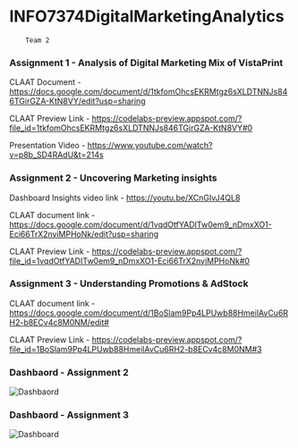 # INFO7374DigitalMarketingAnalytics

        Team 2 
        
        
   ### Assignment 1 - Analysis of Digital Marketing Mix of VistaPrint 

CLAAT Document - https://docs.google.com/document/d/1tkfomOhcsEKRMtgz6sXLDTNNJs846TGirGZA-KtN8VY/edit?usp=sharing

CLAAT Preview Link - https://codelabs-preview.appspot.com/?file_id=1tkfomOhcsEKRMtgz6sXLDTNNJs846TGirGZA-KtN8VY#0

Presentation Video - https://www.youtube.com/watch?v=p8b_SD4RAdU&t=214s


   ### Assignment 2 - Uncovering Marketing insights

Dashboard Insights video link - https://youtu.be/XCnGIvJ4QL8

CLAAT document link - https://docs.google.com/document/d/1vqdOtfYADITw0em9_nDmxXO1-Eci66TrX2nyiMPHoNk/edit?usp=sharing

CLAAT Preview Link - https://codelabs-preview.appspot.com/?file_id=1vqdOtfYADITw0em9_nDmxXO1-Eci66TrX2nyiMPHoNk#0

   ### Assignment 3 - Understanding Promotions & AdStock

CLAAT document link - https://docs.google.com/document/d/1BoSlam9Pp4LPUwb88HmeilAvCu6RH2-b8ECv4c8M0NM/edit#

CLAAT Preview Link - https://codelabs-preview.appspot.com/?file_id=1BoSlam9Pp4LPUwb88HmeilAvCu6RH2-b8ECv4c8M0NM#3


### Dashbaord - Assignment 2
![Dashbaord](https://github.com/Nikhilkohli1/Digital-Marketing-Analytics/blob/master/Assignment1/Ecommerce_Sales_Dashboard.png)

### Dashbaord - Assignment 3
![Dashboard](https://github.com/Nikhilkohli1/Digital-Marketing-Analytics/blob/master/Assignment3/DashBoard/Adstock.png)

